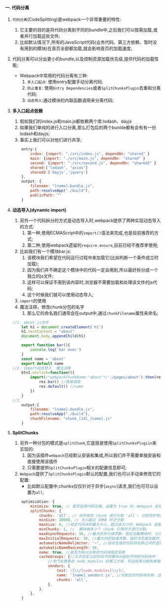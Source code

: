 #### 一. 代码分离
1. `代码分离`(CodeSplitting)是webpack一个非常重要的特性:
    1. 它主要的目的是将代码分离到不同的bundle中,之后我们可以按需加载,或者并行加载这些文件;
    2. 比如默认情况下,所有的JavaScript代码(业务代码、第三方依赖、暂时没有用到的模块)在首页全部都加载,就会影响首页的加载速度;
2. 代码分离可以分出更小的bundle,以及控制资源加载优先级,提供代码的加载性能;
    - Webpack中常用的代码分离有三种:
        1. `多入口起点`: 使用entry配置手动分离代码;
        2. `防止重复`: 使用`Entry Dependencies`或者`SplitChunksPlugin`去重和分离代码;
        3. `动态导入`:通过模块的内联函数调用来分离代码;
3. **多入口起点依赖**
    1. 假如我们的index.js和main.js都依赖两个库:lodash、dayjs
    2. 如果我们单纯的进行入口分离,那么打包后的两个bunlde都有会有有一份lodash和dayjs;
    3. 事实上我们可以对他们进行共享;
    ```js
        entry:{
            index: {import: "./src/index.js", dependOn: "shared" }
            main: {import: "./src/main.js", dependOn: "shared" }
            second: {import: "./src/second.js", dependOn: "shared2" }
            shared:['lodash', "axios"]
            shared2:['dayjs','jquery']
        },
        output: {
            filename: "[name].bundle.js",
            path:resolveApp("./build"),
            publicPath: ""
        }
    ```
4. **动态导入(dynamic import)**
    1. 另外一个代码拆分的方式是动态导入时,webpack提供了两种实现动态导入的方式:
        1. 第一种,使用ECMAScript中的`import()`语法来完成,也是目前推荐的方式;
        2. 第二种,使用webpack遗留的`require.ensure`,目前已经不推荐李使用;
    2. 比如我们有一个模块bar.js:
        1. 该模块我们希望在代码运行过程中来加载它(比如判断一个条件成立时加载);
        2.  因为我们并不确定这个模块中的代码一定会用到,所以最好拆分成一个独立的js文件;
        3. 这样可以保证不用到该内容时,浏览器不需要加载和处理该文件的js代码;
        4. 这个时候我们就可以使用动态导入;
    3. `import`的使用
    4. 魔法注释，修改chunk分包的名字
        1. 那么它的命名我们通常会在output中,通过`chunkFilename`属性来命名;
    ```js
    //1. about.js文件
        let h1 = document.createElement('h1')
        h1.textContent = "about"
        document.body.appendChild(h1)

        export function bar(){
            console.log('bar exec')
        }
        const name = 'about'
        export default name
    //2. import动态导入  魔法注释
        btn1.onclick=function(){
            import(/*webpackChunkName:"about"*/'./pages/about').then(res=>{
                res.bar() //直接调用
                res.default() //name
            })
        }
    //3.
        output:{
            filename: "[name].bundle.js",
            path:resolveApp("./build"),
            chunkFilename: "chunk_[id]_[name].js"
        }
    ```

5. **SplitChunks**
    1. 另外一种分包的模式是`splitChunk`,它底层是使用`SplitChunksPlugiin`来实现的:
        1. 因为该插件`webpack`已经默认安装和集成,所以我们并不需要单独安装和直接使用该插件
        2. 只需要提供`SplitChunksPlugin`相关的配置信息即可;
    2. `Webpack`提供了`SplitChunksPlugin`默认的配置,我们也可以手动来修改它的配置:
        - 比如默认配置中,chunks仅仅针对于异步(`async`)请求,我们也可可以设置为`all`;
    ```js
        optimization: {
            minimize: true, // 是否启用代码压缩。设置为 true 时，Webpack 会使用压缩插件
            splitChunks: {
                chunks: 'all', // 对所有的 chunk 进行分割 'all': 分割同步和异步引入的代码块。'async': 仅分割异步加载的代码块（默认值）。'initial': 仅分割同步引入的代码块。
                minSize: 20000, // 大小超过 20KB 时才分割
                maxSize: 0, //规定代码块的最大大小。超过该大小时，Webpack 会尝试进一步分割该代码块。 默认值: 0（即不限制大小）
                minChunks: 1, //  模块被多少个 chunk 引用时才进行分割。
                maxAsyncRequests: 30, //最大的并行请求数，指在加载模块时，允许的最大异步请求数
                maxInitialRequests: 30, //最大的初始请求数，指初次页面加载时，最多能并行加载的文件数量。
                automaticNameDelimiter: '~', //自动生成的代码块名称之间的连接符。
                automaticNameMaxLength: 30,
                name: true, //是否为拆分出来的代码块指定名称
                cacheGroups: {//允许你定义如何将不同模块分组到不同的代码块中
                    //专门处理来自 node_modules 的第三方库，将这些库分割到单独的 vendors 代码块中。
                    vendors: {
                        test: /[\\/]node_modules[\\/]/,
                        name: '[name]_vendors.js', //分割后的代码块名称，这里命名为 'vendors'。
                        chunks: 'all',
                    },
                },
            },
        }
    ```